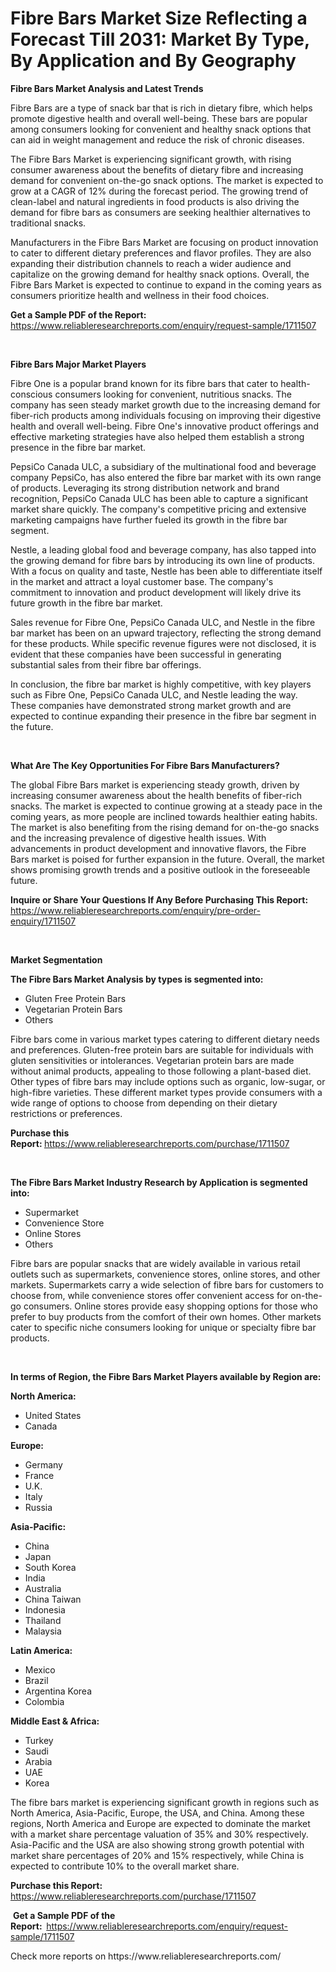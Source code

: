 <p><h1>Fibre Bars Market Size Reflecting a Forecast Till 2031: Market By Type, By Application and By Geography</h1></p><p><strong>Fibre Bars Market Analysis and Latest Trends</strong></p>
<p><p>Fibre Bars are a type of snack bar that is rich in dietary fibre, which helps promote digestive health and overall well-being. These bars are popular among consumers looking for convenient and healthy snack options that can aid in weight management and reduce the risk of chronic diseases.</p><p>The Fibre Bars Market is experiencing significant growth, with rising consumer awareness about the benefits of dietary fibre and increasing demand for convenient on-the-go snack options. The market is expected to grow at a CAGR of 12% during the forecast period. The growing trend of clean-label and natural ingredients in food products is also driving the demand for fibre bars as consumers are seeking healthier alternatives to traditional snacks.</p><p>Manufacturers in the Fibre Bars Market are focusing on product innovation to cater to different dietary preferences and flavor profiles. They are also expanding their distribution channels to reach a wider audience and capitalize on the growing demand for healthy snack options. Overall, the Fibre Bars Market is expected to continue to expand in the coming years as consumers prioritize health and wellness in their food choices.</p></p>
<p><strong>Get a Sample PDF of the Report:&nbsp;</strong> <a href="https://www.reliableresearchreports.com/enquiry/request-sample/1711507">https://www.reliableresearchreports.com/enquiry/request-sample/1711507</a></p>
<p>&nbsp;</p>
<p><strong>Fibre Bars Major Market Players</strong></p>
<p><p>Fibre One is a popular brand known for its fibre bars that cater to health-conscious consumers looking for convenient, nutritious snacks. The company has seen steady market growth due to the increasing demand for fiber-rich products among individuals focusing on improving their digestive health and overall well-being. Fibre One's innovative product offerings and effective marketing strategies have also helped them establish a strong presence in the fibre bar market.</p><p>PepsiCo Canada ULC, a subsidiary of the multinational food and beverage company PepsiCo, has also entered the fibre bar market with its own range of products. Leveraging its strong distribution network and brand recognition, PepsiCo Canada ULC has been able to capture a significant market share quickly. The company's competitive pricing and extensive marketing campaigns have further fueled its growth in the fibre bar segment.</p><p>Nestle, a leading global food and beverage company, has also tapped into the growing demand for fibre bars by introducing its own line of products. With a focus on quality and taste, Nestle has been able to differentiate itself in the market and attract a loyal customer base. The company's commitment to innovation and product development will likely drive its future growth in the fibre bar market.</p><p>Sales revenue for Fibre One, PepsiCo Canada ULC, and Nestle in the fibre bar market has been on an upward trajectory, reflecting the strong demand for these products. While specific revenue figures were not disclosed, it is evident that these companies have been successful in generating substantial sales from their fibre bar offerings.</p><p>In conclusion, the fibre bar market is highly competitive, with key players such as Fibre One, PepsiCo Canada ULC, and Nestle leading the way. These companies have demonstrated strong market growth and are expected to continue expanding their presence in the fibre bar segment in the future.</p></p>
<p>&nbsp;</p>
<p><strong>What Are The Key Opportunities For Fibre Bars Manufacturers?</strong></p>
<p><p>The global Fibre Bars market is experiencing steady growth, driven by increasing consumer awareness about the health benefits of fiber-rich snacks. The market is expected to continue growing at a steady pace in the coming years, as more people are inclined towards healthier eating habits. The market is also benefiting from the rising demand for on-the-go snacks and the increasing prevalence of digestive health issues. With advancements in product development and innovative flavors, the Fibre Bars market is poised for further expansion in the future. Overall, the market shows promising growth trends and a positive outlook in the foreseeable future.</p></p>
<p><strong>Inquire or Share Your Questions If Any Before Purchasing This Report:</strong> <a href="https://www.reliableresearchreports.com/enquiry/pre-order-enquiry/1711507">https://www.reliableresearchreports.com/enquiry/pre-order-enquiry/1711507</a></p>
<p>&nbsp;</p>
<p><strong>Market Segmentation</strong></p>
<p><strong>The Fibre Bars Market Analysis by types is segmented into:</strong></p>
<p><ul><li>Gluten Free Protein Bars</li><li>Vegetarian Protein Bars</li><li>Others</li></ul></p>
<p><p>Fibre bars come in various market types catering to different dietary needs and preferences. Gluten-free protein bars are suitable for individuals with gluten sensitivities or intolerances. Vegetarian protein bars are made without animal products, appealing to those following a plant-based diet. Other types of fibre bars may include options such as organic, low-sugar, or high-fibre varieties. These different market types provide consumers with a wide range of options to choose from depending on their dietary restrictions or preferences.</p></p>
<p><strong>Purchase this Report:&nbsp;</strong><a href="https://www.reliableresearchreports.com/purchase/1711507">https://www.reliableresearchreports.com/purchase/1711507</a></p>
<p>&nbsp;</p>
<p><strong>The Fibre Bars Market Industry Research by Application is segmented into:</strong></p>
<p><ul><li>Supermarket</li><li>Convenience Store</li><li>Online Stores</li><li>Others</li></ul></p>
<p><p>Fibre bars are popular snacks that are widely available in various retail outlets such as supermarkets, convenience stores, online stores, and other markets. Supermarkets carry a wide selection of fibre bars for customers to choose from, while convenience stores offer convenient access for on-the-go consumers. Online stores provide easy shopping options for those who prefer to buy products from the comfort of their own homes. Other markets cater to specific niche consumers looking for unique or specialty fibre bar products.</p></p>
<p>&nbsp;</p>
<p><strong>In terms of Region, the Fibre Bars Market Players available by Region are:</strong></p>
<p>
    <p> <strong> North America: </strong>
        <ul>
            <li>United States</li>
            <li>Canada</li>
        </ul>
        </p> 
    <p> <strong> Europe: </strong>
        <ul>
            <li>Germany</li>
            <li>France</li>
            <li>U.K.</li>
            <li>Italy</li>
            <li>Russia</li>
        </ul>
        </p> 
    <p> <strong> Asia-Pacific: </strong>
        <ul>
            <li>China</li>
            <li>Japan</li>
            <li>South Korea</li>
            <li>India</li>
            <li>Australia</li>
            <li>China Taiwan</li>
            <li>Indonesia</li>
            <li>Thailand</li>
            <li>Malaysia</li>
        </ul>
        </p> 
    <p> <strong> Latin America: </strong>
        <ul>
            <li>Mexico</li>
            <li>Brazil</li>
            <li>Argentina Korea</li>
            <li>Colombia</li>
        </ul>
        </p> 
    <p> <strong> Middle East & Africa: </strong>
        <ul>
            <li>Turkey</li>
            <li>Saudi</li>
            <li>Arabia</li>
            <li>UAE</li>
            <li>Korea</li>
        </ul>
    </p>
    </p>
<p><p>The fibre bars market is experiencing significant growth in regions such as North America, Asia-Pacific, Europe, the USA, and China. Among these regions, North America and Europe are expected to dominate the market with a market share percentage valuation of 35% and 30% respectively. Asia-Pacific and the USA are also showing strong growth potential with market share percentages of 20% and 15% respectively, while China is expected to contribute 10% to the overall market share.</p></p>
<p><strong>Purchase this Report: </strong><a href="https://www.reliableresearchreports.com/purchase/1711507">https://www.reliableresearchreports.com/purchase/1711507</a></p>
<p>&nbsp;<strong>Get a Sample PDF of the Report:&nbsp;&nbsp;</strong><a href="https://www.reliableresearchreports.com/enquiry/request-sample/1711507">https://www.reliableresearchreports.com/enquiry/request-sample/1711507</a></p>
<p><strong></strong></p>
<p>Check more reports on https://www.reliableresearchreports.com/</p>